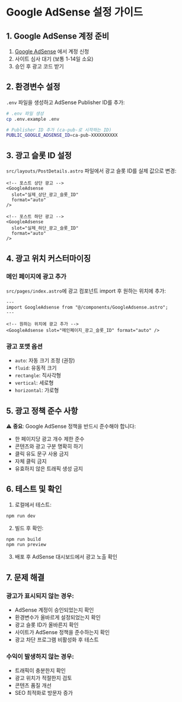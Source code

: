 # Google AdSense 설정 가이드

## 1. Google AdSense 계정 준비

1. [Google AdSense](https://www.google.com/adsense/) 에서 계정 신청
2. 사이트 심사 대기 (보통 1-14일 소요)
3. 승인 후 광고 코드 받기

## 2. 환경변수 설정

`.env` 파일을 생성하고 AdSense Publisher ID를 추가:

```bash
# .env 파일 생성
cp .env.example .env

# Publisher ID 추가 (ca-pub-로 시작하는 ID)
PUBLIC_GOOGLE_ADSENSE_ID=ca-pub-XXXXXXXXXX
```

## 3. 광고 슬롯 ID 설정

`src/layouts/PostDetails.astro` 파일에서 광고 슬롯 ID를 실제 값으로 변경:

```astro
<!-- 포스트 상단 광고 -->
<GoogleAdsense 
  slot="실제_상단_광고_슬롯_ID" 
  format="auto"
/>

<!-- 포스트 하단 광고 -->
<GoogleAdsense 
  slot="실제_하단_광고_슬롯_ID" 
  format="auto"
/>
```

## 4. 광고 위치 커스터마이징

### 메인 페이지에 광고 추가
`src/pages/index.astro`에 광고 컴포넌트 import 후 원하는 위치에 추가:

```astro
---
import GoogleAdsense from "@/components/GoogleAdsense.astro";
---

<!-- 원하는 위치에 광고 추가 -->
<GoogleAdsense slot="메인페이지_광고_슬롯_ID" format="auto" />
```

### 광고 포맷 옵션
- `auto`: 자동 크기 조정 (권장)
- `fluid`: 유동적 크기
- `rectangle`: 직사각형
- `vertical`: 세로형
- `horizontal`: 가로형

## 5. 광고 정책 준수 사항

⚠️ **중요**: Google AdSense 정책을 반드시 준수해야 합니다:

- 한 페이지당 광고 개수 제한 준수
- 콘텐츠와 광고 구분 명확히 하기
- 클릭 유도 문구 사용 금지
- 자체 클릭 금지
- 유효하지 않은 트래픽 생성 금지

## 6. 테스트 및 확인

1. 로컬에서 테스트:
```bash
npm run dev
```

2. 빌드 후 확인:
```bash
npm run build
npm run preview
```

3. 배포 후 AdSense 대시보드에서 광고 노출 확인

## 7. 문제 해결

### 광고가 표시되지 않는 경우:
- AdSense 계정이 승인되었는지 확인
- 환경변수가 올바르게 설정되었는지 확인
- 광고 슬롯 ID가 올바른지 확인
- 사이트가 AdSense 정책을 준수하는지 확인
- 광고 차단 프로그램 비활성화 후 테스트

### 수익이 발생하지 않는 경우:
- 트래픽이 충분한지 확인
- 광고 위치가 적절한지 검토
- 콘텐츠 품질 개선
- SEO 최적화로 방문자 증가